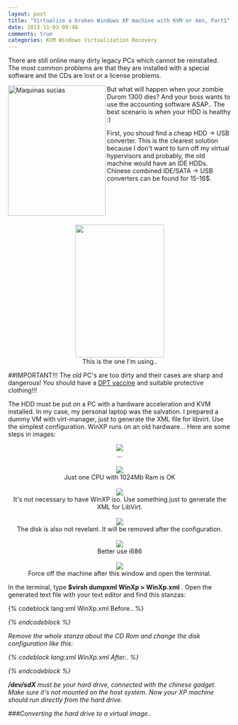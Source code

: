 ```yaml
---
layout: post
title: "Virtualize a broken Windows XP machine with KVM or Xen, Part1"
date: 2013-11-03 09:48
comments: true
categories: KVM Windows Virtualization Recovery
---
```


There are still online many dirty legacy PCs which cannot be reinstalled. The most common problems are that they are installed with a special software and the CDs are lost or a license problems.

<!-- more -->

<a href="http://www.flickr.com/photos/j_aroche/2423244723/" title="Maquinas sucias by Javier Aroche, on Flickr"><img src="http://farm4.staticflickr.com/3217/2423244723_f0cff8ddf1.jpg" width="220" height="294" alt="Maquinas sucias" align="left"></a>

But what will happen when your zombie Durom 1300 dies? And your boss wants to use the accounting software ASAP.. The best scenario is when your HDD is healthy :)

First, you shoud find a cheap HDD -> USB converter. This is the clearest solution because I don't want to turn off my virtual hypervisors and probably, the old machine would have an IDE HDDs. Chinese combined IDE/SATA -> USB converters can be found for 15-16$.

<br/> <br/><br/> <br/>

<div style="text-align:center">
<img id="converter" src="http://img.dxcdn.com/productimages/sku_226847_1.jpg" style="border-width:0px;" width="200" height="300" />
<br />
This is the one I'm using..
</div>

##IMPORTANT!!! The old PC's are too dirty and their cases are sharp and dangerous! You should have a <a href="http://en.wikipedia.org/wiki/DPT_vaccine" target="_BLANK">DPT vaccine</a> and suitable protective clothing!!!

The HDD must be put on a PC with a hardware acceleration and KVM installed. In my case, my personal laptop was the salvation. I prepared a dummy VM with virt-manager, just to generate the XML file for libvirt. Use the simplest configuration. WinXP runs on an old hardware... Here are some steps in images:

<div style="text-align:center">
<img id="Virt-Manager-1" src="{{ root_url }}/images/WinXPVirtRecovery/1.png" style="border-width:0px;" />
<br />
...
</div>

<br/>

<div style="text-align:center">
<img id="Virt-Manager-4" src="{{ root_url }}/images/WinXPVirtRecovery/4.png" style="border-width:0px;" />
<br />
Just one CPU with 1024Mb Ram is OK
</div>

<br/>

<div style="text-align:center">
<img id="Virt-Manager-2" src="{{ root_url }}/images/WinXPVirtRecovery/2.png" style="border-width:0px;" />
<br />
It's not necessary to have WinXP iso. Use something just to generate the XML for LibVirt.
</div>

<br/>

<div style="text-align:center">
<img id="Virt-Manager-3" src="{{ root_url }}/images/WinXPVirtRecovery/3.png" style="border-width:0px;" />
<br />
The disk is also not revelant. It will be removed after the configuration.
</div>

<br/>

<div style="text-align:center">
<img id="Virt-Manager-5" src="{{ root_url }}/images/WinXPVirtRecovery/5.png" style="border-width:0px;" />
<br />
Better use i686
</div>

<br/>

<div style="text-align:center">
<img id="Virt-Manager-5" src="{{ root_url }}/images/WinXPVirtRecovery/5.png" style="border-width:0px;" />
<br />
Force off the machine after this window and open the terminal.
</div>


In the terminal, type **$virsh dumpxml WinXp > WinXp.xml** . Open the generated text file with your text editor and find this stanzas:

{% codeblock lang:xml WinXp.xml Before.. %}
    <disk type='file' device='disk'>
      <driver name='qemu' type='qcow2'/>
      <source file='/home/vms/WinXP.img'/>
      <target dev='hda' bus='ide'/>
      <alias name='ide0-0-0'/>
      <address type='drive' controller='0' bus='0' target='0' unit='0'/>
    </disk>
    <disk type='file' device='cdrom'>
      <driver name='qemu' type='raw'/>
      <source file='/home/vms/xp64.iso'/>
      <target dev='hdc' bus='ide'/>
      <readonly/>
      <alias name='ide0-1-0'/>
      <address type='drive' controller='0' bus='1' target='0' unit='0'/>
    </disk>
{% endcodeblock %}

Remove the whole stanza about the CD Rom and change the disk configuration like this:

{% codeblock lang:xml WinXp.xml After.. %}
    <disk type='block' device='disk'>
      <driver name='qemu' type='raw'/>
      <source dev='/dev/sdX'/>
      <target dev='hda' bus='ide'/>
      <address type='drive' controller='0' bus='0' target='0' unit='0'/>
    </disk>
{% endcodeblock %}

**/dev/sdX** must be your hard drive, connected with the chinese gadget. Make sure it's not mounted on the host system. Now your XP machine should run directly from the hard drive.

###Converting the hard drive to a virtual image..